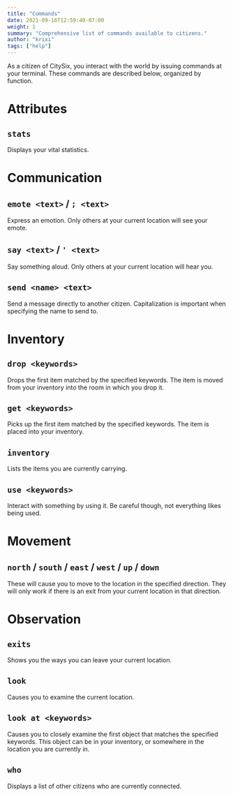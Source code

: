 ```yaml
---
title: "Commands"
date: 2021-09-16T12:59:40-07:00
weight: 1
summary: "Comprehensive list of commands available to citizens."
author: "krixi"
tags: ["help"]
---
```


As a citizen of CitySix, you interact with the world by issuing commands at your terminal. These commands are described 
below, organized by function. 

# Attributes

## `stats`
Displays your vital statistics. 

# Communication

## `emote <text>` / `; <text>`
Express an emotion. Only others at your current location will see your emote.

## `say <text>`  / `' <text>`
Say something aloud. Only others at your current location will hear you.

## `send <name> <text>`
Send a message directly to another citizen. Capitalization is important when specifying the name to send to.


# Inventory
## `drop <keywords>`
Drops the first item matched by the specified keywords. The item is moved from your inventory
into the room in which you drop it. 

## `get <keywords>`
Picks up the first item matched by the specified keywords. The item is placed into your inventory.

## `inventory`
Lists the items you are currently carrying.

## `use <keywords>`
Interact with something by using it. Be careful though, not everything likes being used. 

# Movement
## `north` / `south` / `east` / `west` / `up` / `down`
These will cause you to move to the location in the specified direction. 
They will only work if there is an exit from your current location in that direction.


# Observation
## `exits`
Shows you the ways you can leave your current location.

## `look`
Causes you to examine the current location.

## `look at <keywords>`
Causes you to closely examine the first object that matches the specified keywords.
This object can be in your inventory, or somewhere in the location you are currently in.

## `who`
Displays a list of other citizens who are currently connected.


